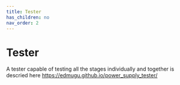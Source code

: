```yaml
---
title: Tester
has_children: no
nav_order: 2
---
```


# Tester
A tester capable of testing all the stages individually and together is descried here https://edmugu.github.io/power_supply_tester/ 

